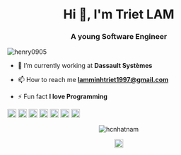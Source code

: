 <h1 align="center">Hi 👋, I'm Triet LAM</h1>
<h3 align="center">A young Software Engineer</h3>

<p align="left"> <img src="https://media-exp1.licdn.com/dms/image/C5103AQG8YCsliYs-nA/profile-displayphoto-shrink_800_800/0/1561690565587?e=1619049600&v=beta&t=X74Ctu6DvO7IEzY-O5SO7-CZ7SVANz066d1AhGOrpc0" alt="henry0905" /> </p>

- 🔭 I’m currently working at **Dassault Systèmes**

- 📫 How to reach me **lamminhtriet1997@gmail.com**

- ⚡ Fun fact **I love Programming**

<p align="left"><img src="https://devicons.github.io/devicon/devicon.git/icons/vuejs/vuejs-original-wordmark.svg" alt="vuejs" width="20" height="20"/> <img src="https://devicons.github.io/devicon/devicon.git/icons/css3/css3-original-wordmark.svg" alt="css3" width="20" height="20"/> <img src="https://devicons.github.io/devicon/devicon.git/icons/docker/docker-original-wordmark.svg" alt="docker" width="20" height="20"/> <img src="https://devicons.github.io/devicon/devicon.git/icons/html5/html5-original-wordmark.svg" alt="html5" width="20" height="20"/> <img src="https://devicons.github.io/devicon/devicon.git/icons/java/java-original-wordmark.svg" alt="java" width="20" height="20"/> <img src="https://devicons.github.io/devicon/devicon.git/icons/javascript/javascript-original.svg" alt="javascript" width="20" height="20"/> <img src="https://devicons.github.io/devicon/devicon.git/icons/linux/linux-original.svg" alt="linux" width="20" height="20"/></p><p align="center"> <img src="https://github-readme-stats.vercel.app/api?username=hcnhatnam&show_icons=true" alt="hcnhatnam" /> </p>

<p align="center">
<a href="https://www.linkedin.com/in/minhtrietlam/" target="blank"><img align="center" src="https://cdn.jsdelivr.net/npm/simple-icons@3.0.1/icons/linkedin.svg" alt="quytn" height="20" width="20" /></a>
</p>
